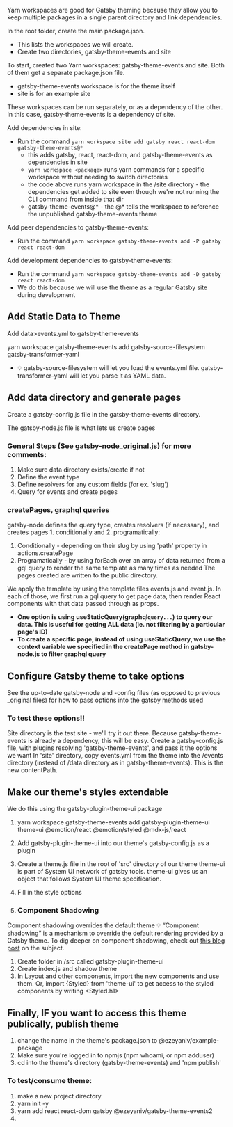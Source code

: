 Yarn workspaces are good for Gatsby theming because they allow you to keep multiple packages in a single parent directory and link dependencies.

In the root folder, create the main package.json.
- This lists the workspaces we will create.
- Create two directories, gatsby-theme-events and site

To start, created two Yarn workspaces: gatsby-theme-events and site. Both of them get a separate package.json file.
- gatsby-theme-events workspace is for the theme itself
- site is for an example site

These workspaces can be run separately, or as a dependency of the other. In this case, gatsby-theme-events is a dependency of site.

Add dependencies in site:
- Run the command `yarn workspace site add gatsby react react-dom gatsby-theme-events@*`
  - this adds gatsby, react, react-dom, and gatsby-theme-events as dependencies in site
  - `yarn workspace <package>` runs yarn commands for a specific workspace without needing to switch directories
  - the code above runs yarn workspace in the /site directory - the dependencies get added to site even though we're not running the CLI command from inside that dir
  - gatsby-theme-events@* - the @* tells the workspace to reference the unpublished gatsby-theme-events theme

Add peer dependencies to gatsby-theme-events:
- Run the command `yarn workspace gatsby-theme-events add -P gatsby react react-dom`

Add development dependencies to gatsby-theme-events:
- Run the command `yarn workspace gatsby-theme-events add -D gatsby react react-dom`
- We do this because we will use the theme as a regular Gatsby site during development

## Add Static Data to Theme
Add data>events.yml to gatsby-theme-events

yarn workspace gatsby-theme-events add gatsby-source-filesystem gatsby-transformer-yaml
- 💡 gatsby-source-filesystem will let you load the events.yml file. gatsby-transformer-yaml will let you parse it as YAML data.

## Add data directory and generate pages
Create a gatsby-config.js file in the gatsby-theme-events directory.

The gatsby-node.js file is what lets us create pages
### General Steps (See gatsby-node_original.js) for more comments:
1. Make sure data directory exists/create if not
2. Define the event type
3. Define resolvers for any custom fields (for ex. 'slug')
4. Query for events and create pages

### createPages, graphql queries
gatsby-node defines the query type, creates resolvers (if necessary), and creates pages 1. conditionally and 2. programatically:
1. Conditionally - depending on their slug by using 'path' property in actions.createPage
2. Programatically - by using forEach over an array of data returned from a gql query to render the same template as many times as needed
The pages created are written to the public directory.

We apply the template by using the template files events.js and event.js. In each of those, we first run a gql query to get page data, then render React components with that data passed through as props.
- **One option is using useStaticQuery(graphql`query...`) to query our data. This is useful for getting ALL data (ie. not filtering by a particular page's ID)**
- **To create a specific page, instead of using useStaticQuery, we use the context variable we specified in the createPage method in gatsby-node.js to filter graphql query**

## Configure Gatsby theme to take options
See the up-to-date gatsby-node and -config files (as opposed to previous _original files) for how to pass options into the gatsby methods used

### To test these options!!
Site directory is the test site - we'll try it out there.
Because gatsby-theme-events is already a dependency, this will be easy.
Create a gatsby-config.js file, with plugins resolving 'gatsby-theme-events', and pass it the options we want
In 'site' directory, copy events.yml from the theme into the /events directory (instead of /data directory as in gatsby-theme-events). This is the new contentPath.

## Make our theme's styles extendable
We do this using the gatsby-plugin-theme-ui package
1. yarn workspace gatsby-theme-events add gatsby-plugin-theme-ui theme-ui @emotion/react @emotion/styled @mdx-js/react
2. Add gatsby-plugin-theme-ui into our theme's gatsby-config.js as a plugin
3. Create a theme.js file in the root of 'src' directory of our theme
theme-ui is part of System UI network of gatsby tools. theme-ui gives us an object that follows System UI theme specification. 
4. Fill in the style options

5. ### Component Shadowing
Component shadowing overrides the default theme
💡 “Component shadowing” is a mechanism to override the default rendering provided by a Gatsby theme. To dig deeper on component shadowing, check out [this blog post](https://www.gatsbyjs.com/blog/2019-04-29-component-shadowing/) on the subject.
1. Create folder in /src called gatsby-plugin-theme-ui
2. Create index.js and shadow theme
3. In Layout and other components, import the new components and use them. Or, import {Styled} from 'theme-ui' to get access to the styled components by writing <Styled.h1>

## Finally, IF you want to access this theme publically, publish theme
1. change the name in the theme's package.json to @ezeyaniv/example-package
1. Make sure you're logged in to npmjs (npm whoami, or npm adduser)
2. cd into the theme's directory (gatsby-theme-events) and 'npm publish'

### To test/consume theme:
1. make a new project directory
1. yarn init -y
1. yarn add react react-dom gatsby @ezeyaniv/gatsby-theme-events2
1. 